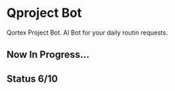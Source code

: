 # Qproject Bot

Qortex Project Bot. AI Bot for your daily routin requests.

## Now In Progress...
## Status 6/10
